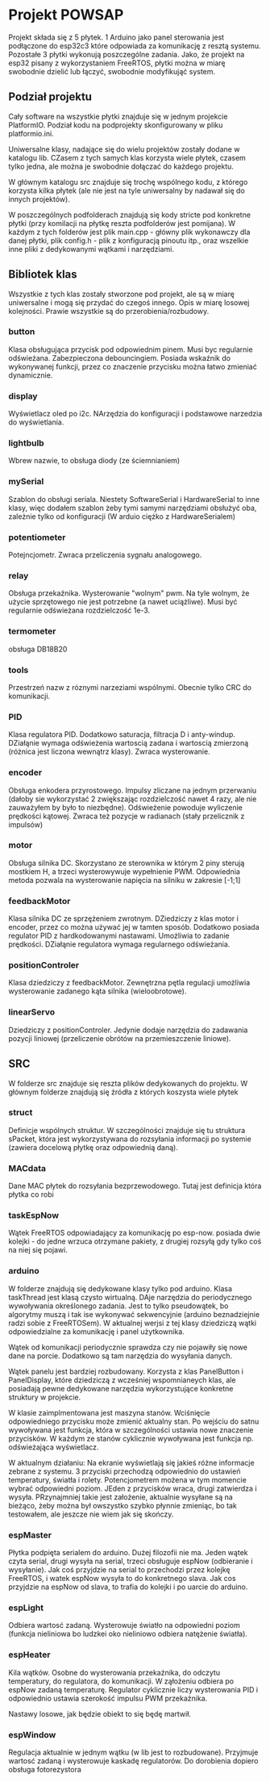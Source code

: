 # Projekt POWSAP

Projekt składa się z 5 płytek. 1 Arduino jako panel sterowania jest podłączone do esp32c3 które odpowiada za komunikację z resztą systemu. Pozostałe 3 płytki wykonują poszczególne zadania. Jako, że projekt na esp32 pisany z wykorzystaniem FreeRTOS, płytki można w miarę swobodnie dzielić lub łączyć, swobodnie modyfikująć system.

## Podział projektu

Cały software na wszystkie płytki znajduje się w jednym projekcie PlatformIO. Podział kodu na podprojekty skonfigurowany w pliku platformio.ini. 

Uniwersalne klasy, nadające się do wielu projektów zostały dodane w katalogu lib. CZasem z tych samych klas korzysta wiele płytek, czasem tylko jedna, ale można je swobodnie dołączać do każdego projektu.

W głównym katalogu src znajduje się trochę wspólnego kodu, z którego korzysta kilka płytek (ale nie jest na tyle uniwersalny by nadawał się do innych projektów).

W poszczególnych podfolderach znajdują się kody stricte pod konkretne płytki (przy komilacji na płytkę reszta podfolderów jest pomijana). W każdym z tych folderów jest plik main.cpp - główny plik wykonawczy dla danej płytki, plik config.h - plik z konfiguracją pinoutu itp., oraz wszelkie inne pliki z dedykowanymi wątkami i narzędziami. 

## Bibliotek klas

Wszystkie z tych klas zostały stworzone pod projekt, ale są w miarę uniwersalne i mogą się przydać do czegoś innego. Opis w miarę losowej kolejności. Prawie wszystkie są do przerobienia/rozbudowy.

### button
Klasa obsługująca przycisk pod odpowiednim pinem. Musi byc regularnie odświeżana. Zabezpieczona debouncingiem. Posiada wskaźnik do wykonywanej funkcji, przez co znaczenie przycisku można łatwo zmieniać dynamicznie.

### display
Wyświetlacz oled po i2c. NArzędzia do konfiguracji i podstawowe narzedzia do wyświetlania.

### lightbulb
Wbrew nazwie, to obsługa diody (ze ściemnianiem)

### mySerial 
Szablon do obsługi seriala. Niestety SoftwareSerial i HardwareSerial to inne klasy, więc dodałem szablon żeby tymi samymi narzędziami obsłużyć oba, zależnie tylko od konfiguracji (W arduio ciężko z HardwareSerialem)

### potentiometer
Potejncjometr. Zwraca przeliczenia sygnału analogowego.

### relay
Obsługa przekaźnika. Wysterowanie "wolnym" pwm. Na tyle wolnym, że użycie sprzętowego nie jest potrzebne (a nawet uciążliwe). Musi być regularnie odświeżana rozdzielczość 1e-3.

### termometer
obsługa DB18B20

### tools 
Przestrzeń nazw z róznymi narzeziami wspólnymi. Obecnie tylko CRC do komunikacji.

### PID
Klasa regulatora PID. Dodatkowo saturacja, filtracja D i anty-windup. DZiałąnie wymaga odświeżenia wartoscią zadana i wartoscią zmierzoną (różnica jest liczona wewnątrz klasy). Zwraca wysterowanie.

### encoder
Obsługa enkodera przyrostowego. Impulsy zliczane na jednym przerwaniu (dałoby sie wykorzystać 2 zwiększając rozdzielczość nawet 4 razy, ale nie zauważyłem by było to niezbędne). Odświeżenie powoduje wyliczenie prędkości kątowej. Zwraca też pozycje w radianach (stały przelicznik z impulsów)

### motor
Obsługa silnika DC. Skorzystano ze sterownika w którym 2 piny sterują mostkiem H, a trzeci wysterowywuje wypełnienie PWM. Odpowiednia metoda pozwala na wysterowanie napięcia na silniku w zakresie [-1;1]

### feedbackMotor
Klasa silnika DC ze sprzężeniem zwrotnym. DZiedziczy z klas motor i encoder, przez co można używać jej w tamten sposób. Dodatkowo posiada regulator PID z hardkodowanymi nastawami. Umożliwia to zadanie prędkości. DZiałąnie regulatora wymaga regularnego odświeżania.

### positionControler
Klasa dziedziczy z feedbackMotor. Zewnętrzna pętla regulacji umożliwia wysterowanie zadanego kąta silnika (wieloobrotowe).

### linearServo
Dziedziczy z positionControler. Jedynie dodaje narzędzia do zadawania pozycji liniowej (przeliczenie obrótów na przemieszczenie liniowe).

## SRC

W folderze src znajduje się reszta plików dedykowanych do projektu. W głównym folderze znajdują się źródła z których koszysta wiele płytek

### struct
Definicje wspólnych struktur. W szczególności znajduje się tu struktura sPacket, która jest wykorzystywana do rozsyłania informacji po systemie (zawiera docelową płytkę oraz odpowiednią daną). 

### MACdata
Dane MAC płytek do rozsyłania bezprzewodowego. Tutaj jest definicja która płytka co robi

### taskEspNow
Wątek FreeRTOS odpowiadający za komunikację po esp-now. posiada dwie kolejki - do jedne wrzuca otrzymane pakiety, z drugiej rozsyłą gdy tylko coś na niej się pojawi.

### arduino
W folderze znajdują się dedykowane klasy tylko pod arduino. Klasa taskThread jest klasą czysto wirtualną. DAje narzędzia do periodycznego wywoływania określonego zadania. Jest to tylko pseudowątek, bo algorytmy muszą i tak ise wykonywać sekwencyjnie (arduino beznadziejnie radzi sobie z FreeRTOSem). W aktualnej werjsi z tej klasy dziedziczą wątki odpowiedzialne za komunikację i panel użytkownika. 

Wątek od komunikacji periodycznie sprawdza czy nie pojawiły się nowe dane na porcie. Dodatkowo są tam narzędzia do wysyłania danych.

Wątek panelu jest bardziej rozbudowany. Korzysta z klas PanelButton i PanelDisplay, które dziedziczą z wcześniej wspomnianeych klas, ale posiadają pewne dedykowane narzędzia wykorzystujące konkretne struktury w projekcie. 

W klasie zaimplmentowana jest maszyna stanów. Wciśnięcie odpowiedniego przycisku może zmienić aktualny stan. Po wejściu do satnu wywoływana jest funkcja, która w szczególności ustawia nowe znaczenie przycisków. W każdym ze stanów cyklicznie wywoływana jest funkcja np. odświeżająca wyświetlacz.

W aktualnym działaniu:
Na ekranie wyświetlają się jakieś różne informacje zebrane z systemu. 3 przyciski przechodzą odpowiednio do ustawień temperatury, światła i rolety. Potencjometrem możena w tym momencie wybrać odpowiedni poziom. JEden z przycisków wraca, drugi zatwierdza i wysyła. PRzynajmniej takie jest założenie, aktualnie wysyłane są na bieżąco, żeby można był owszystko szybko płynnie zmieniąc, bo tak testowałem, ale jeszcze nie wiem jak się skończy. 

### espMaster

Płytka podpięta serialem do arduino. Dużej filozofii nie ma. Jeden wątek czyta serial, drugi wysyła na serial, trzeci obsługuje espNow (odbieranie i wysyłanie). Jak coś przyjdzie na serial to przechodzi przez kolejkę FreeRTOS, i watek espNow wysyła to do konkretnego slava. Jak cos przyjdzie na espNow od slava, to trafia do kolejki i po uarcie do arduino.

### espLight
Odbiera wartosć zadaną. Wysterowuje światło na odpowiedni poziom (funkcja nieliniowa bo ludzkei oko nieliniowo odbiera natężenie światła).

### espHeater
Kila wątków. Osobne do wysterowania przekaźnika, do odczytu temperatury, do regulatora, do komunikacji. W ząłożeniu odbiera po espNow zadaną temperaturę. Regulator cyklicznie liczy wysterowania PID i odpowiednio ustawia szerokość impulsu PWM przekaźnika.

Nastawy losowe, jak będzie obiekt to się będę martwił.

### espWindow
Regulacja aktualnie w jednym wątku (w lib jest to rozbudowane). Przyjmuje wartosć zadaną i wysterowuje kaskadę regulatorów. Do dorobienia dopiero obsługa fotorezystora




